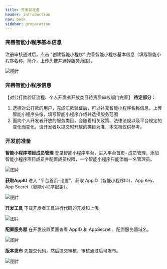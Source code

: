 ```yaml
---
title: 开发前准备
header: introduction
nav: book
sidebar: preparation
---
```


### 完善智能小程序基本信息
注册审核通过后，点击 "创建智能小程序" 完善智能小程序基本信息（填写智能小程序名称、简介，上传头像并选择服务范围）。

![图片](http://bos.nj.bpc.baidu.com/v1/agroup/1aa429962825b1c34a94b720c72aaed19aae937f)

### 完善智能小程序信息

【对公打款验证流程、个人开发者开放类目待资质审核部门完善】
**待定部分：**
1. 选择对公打款的用户，完成汇款验证后，可以补充智能小程序名称信息，上传智能小程序头像，填写智能小程序介绍并选择服务范围
2. 面向个人开发者开放的服务类目，会随着相关政策、法律法规以及平台规定的变化而变化，请开发者以提交时开放的类目为准，本文档仅供参考。</font>

### 开发前准备

**智能小程序项目成员管理**
登录智能小程序平台，进入平台首页- 成员管理，添加智能小程序项目成员并配置成员权限，一个智能小程序只能添加一名管理员。

![图片](http://bos.nj.bpc.baidu.com/v1/agroup/d2363d9c3c7e4a68ff9e493a33f10a4159564db9)

**获取AppID**
进入 “平台首页-设置”，获取 AppID（智能小程序ID）、App Key、App Secret（智能小程序密钥）。

 ![图片](http://bos.nj.bpc.baidu.com/v1/agroup/3124b7503aa78b61ad039b8342a541e6246c7642)

**开发工具**
下载开发者工具进行代码的开发和上传。

 ![图片](http://bos.nj.bpc.baidu.com/v1/agroup/d57711a1b81b967157c085faf68d874ade514056)

**配置服务器**
在开发设置页面查看 AppID 和 AppSecret ，配置服务器域名。

 ![图片](http://bos.nj.bpc.baidu.com/v1/agroup/d57711a1b81b967157c085faf68d874ade514056)

**版本发布**
先提交代码，然后提交审核，审核通过后可发布。

 ![图片](http://bos.nj.bpc.baidu.com/v1/agroup/ef35cdf5ab9231eddf4aa91584ab30ca7e7f0cb9)
